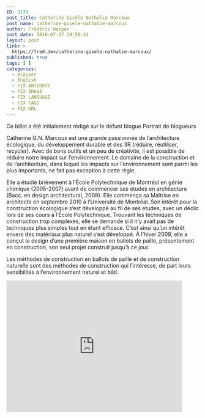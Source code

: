 ```yaml
---
ID: 3139
post_title: Catherine Gisèle Nathalie Marcoux
post_name: catherine-gisele-nathalie-marcoux
author: Frédéric Harper
post_date: 2010-07-27 19:50:34
layout: post
link: >
  https://fred.dev/catherine-gisele-nathalie-marcoux/
published: true
tags: [ ]
categories:
  - Brainer
  - English
  - FIX ANTIDOTE
  - FIX IMAGE
  - FIX LANGUAGE
  - FIX TAGS
  - FIX URL
---
```

<div id="deadblog">
  Ce billet a été initialement rédigé sur le défunt blogue Portrait de blogueurs
</div>

Catherine G.N. Marcoux est une grande passionnée de l’architecture écologique, du développement durable et des 3R (réduire, réutiliser, recycler). Avec de bons outils et un peu de créativité, il est possible de réduire notre impact sur l’environnement. Le domaine de la construction et de l’architecture, dans lequel les impacts sur l’environnement sont parmi les plus importants, ne fait pas exception à cette règle.

Elle a étudié brièvement à l’École Polytechnique de Montréal en génie chimique (2005-2007) avant de commencer ses études en architecture (Bacc. en design architectural, 2009). Elle commença sa Maîtrise en architecte en septembre 2010 à l’Université de Montréal. Son intérêt pour la construction écologique s’est développé au fil de ses études, avec un déclic lors de ses cours à l’École Polytechnique. Trouvant les techniques de construction trop complexes, elle se demande si il n’y avait pas de techniques plus simples tout en étant efficace. C’est ainsi qu’un intérêt envers des matériaux plus naturel s’est développé. À l’hiver 2009, elle a conçut le design d’une première maison en ballots de paille, présentement en construction, son seul projet construit jusqu’à ce jour.

Les méthodes de construction en ballots de paille et de construction naturelle sont des méthodes de construction qui l’intéresse, de part leurs sensibilités à l’environnement naturel et bâti.

<p style="text-align:center">
  <div class="embed video YouTube">
    <iframe width="459" height="344" src="https://www.youtube.com/embed/DH8EVlyp4s8?feature=oembed" frameborder="0" allowfullscreen></iframe>
  </div>
</p>